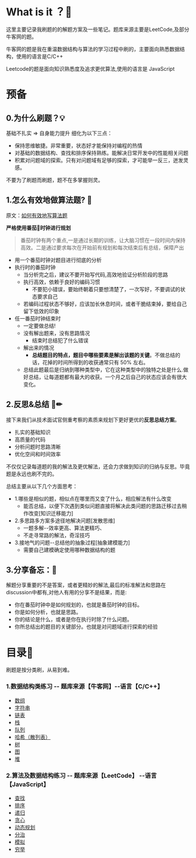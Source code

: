 What is it ？💎
===

这里主要记录我刷题的的解题方案及一些笔记。题库来源主要是LeetCode,及部分牛客网的题。

牛客网的题是我在重温数据结构与算法的学习过程中刷的，主要面向熟悉数据结构，使用的语言是C/C++

Leetcode的题是面向知识熟悉度及追求更优算法,使用的语言是 JavaScript


预备
===
## 0.为什么刷题？💡
基础不扎实 => 自身能力提升
细化为以下三点：
+ 保持思维敏捷。非常重要，状态好才能保持对编程的热情
+ 对基础的数据结构、查找和排序保持熟练。能解决日常开发中的性能相关问题
+ 积累对问题域的探索。只有对问题域有足够的探索，才可能举一反三，迸发灵感。

不要为了刷题而刷题，题不在多掌握则灵。
## 1.怎么有效地做算法题? 🤔
原文：[如何有效地写算法题](http://www.cnblogs.com/sskyy/p/8268976.html)

**严格使用番茄🍅时钟进行规划** 
>番茄时钟有两个重点,一是通过长期的训练，让大脑习惯在一段时间内保持高效。二是通过要求每次在开始前有规划和每次结束后有总结，保障产出

+ 用一个番茄时钟对题目进行彻底的分析
+ 执行时的番茄时钟
    + 当分析完之后，建议不要开始写代码,高效地验证分析阶段的思路
    + 执行高效，依赖于良好的编码习惯
        + 不要犯小错误，要始终朝着只要想清楚了，一次写好，不要调试的状态要求自己
    + 若编码过程状态不够好，应该加长休息时间，或者干脆结束掉，要给自己留下低效的印象
+ 任一番茄时钟结束时
    + 一定要做总结!
    + 没有解出题来，没有思路情况
        + 结束时总结犯了什么错误
    + 解出来的情况
        + **总结题目的特点，题目中哪些要素是解出该题的关键**。不做总结的话，花掉的时间所得到的收获通常只有 50% 左右。
    + 总结此题最后是归纳到哪种类型中，它在这种类型中的独特之处是什么.做好总结，让每道题都有最大的收获。一个月之后自己的状态应该会有很大变化。
## 2.反思&总结 📘✏
接下来我们从技术面试官侧重考察的素质来规划下更好更优的**反思总结方案**。

+ 扎实的基础知识
+ 高质量的代码
+ 分析问题时思路清晰
+ 优化空间和时间效率

不仅仅记录每道题的我的解法及更优解法，还会力求做到知识的归纳与反思。毕竟题是永远也刷不完的。

总结主要从以下几个方面思考：
+ 1.哪些是相似的题，相似点在哪里而又变了什么，相应解法有什么改变
    + 能否总结，以便下次遇到类似问题直接将解决此类问题的思路迁移过去稍作改变[知识迁移能力]
+ 2.多思路多方案多途径地解决问题[发散思维]
    + 一题多解--效率更高、算法更精巧、
    + 不走寻常路的解法，奇淫技巧
+ 3.接地气的问题--总结他的抽象过程[抽象建模能力]
    + 需要自己建模确定使用哪种数据结构的题


## 3.分享备忘：📝
解题分享重要的不是答案，或者更精妙的解法,最后的标准解法和思路在discussion中都有,对他人有用的分享不是结果，而是:
- 你在番茄时钟中是如何规划的，也就是番茄时钟的目标。
- 你是如何分析，也就是思路。
- 你的结论是什么，或者是你在执行时除了什么问题。
- 你所总结出的题目的关键部分。也就是对问题域进行探索的经验

目录🍂
===
刷题是按分类刷，从易到难。
### 1.数据结构类练习 -- 题库来源【牛客网】--语言【C/C++】
+ [数组]()
+ [字符串]()
+ [链表]()
+ [栈]()
+ [队列]()
+ [哈希（散列表）]()
+ [树]()
+ [图]()
+ [堆]()
### 2.算法及数据结构练习 -- 题库来源【LeetCode】 --语言【JavaScript】
+ [查找]()
+ [排序]()
+ [递归]()
+ [贪心]()
+ [动态规划]()
+ [分治]()
+ [模拟]()
+ [穷举]()